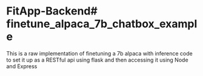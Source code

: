 # FitApp-Backend# finetune_alpaca_7b_chatbox_example
This is a raw implementation of finetuning a 7b alpaca with inference code to set it up as a RESTful api using flask and then accessing it using Node and Express
